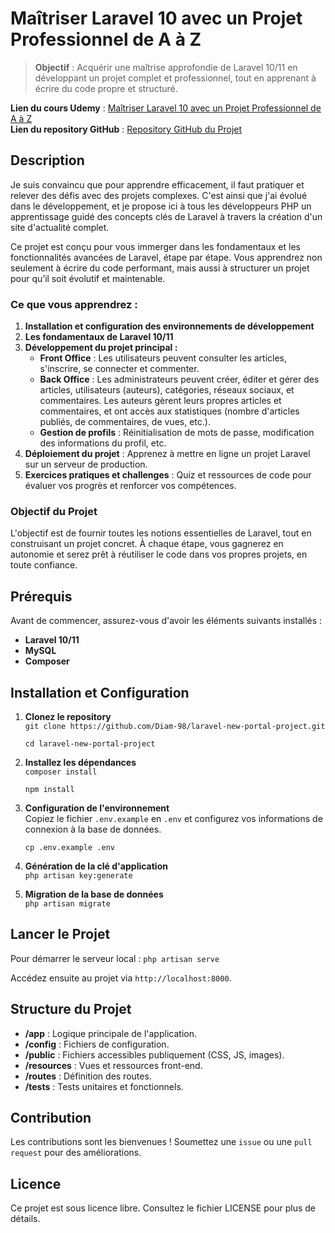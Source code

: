 # Maîtriser Laravel 10 avec un Projet Professionnel de A à Z

> **Objectif** : Acquérir une maîtrise approfondie de Laravel 10/11 en développant un projet complet et professionnel, tout en apprenant à écrire du code propre et structuré.

**Lien du cours Udemy** : [Maîtriser Laravel 10 avec un Projet Professionnel de A à Z](https://www.udemy.com/course/maitriser-laravel-10-avec-un-projet-professionnel-de-a-z/)  
**Lien du repository GitHub** : [Repository GitHub du Projet](https://github.com/Diam-98/laravel-new-portal-project.git)

## Description

Je suis convaincu que pour apprendre efficacement, il faut pratiquer et relever des défis avec des projets complexes. C'est ainsi que j'ai évolué dans le développement, et je propose ici à tous les développeurs PHP un apprentissage guidé des concepts clés de Laravel à travers la création d'un site d'actualité complet.

Ce projet est conçu pour vous immerger dans les fondamentaux et les fonctionnalités avancées de Laravel, étape par étape. Vous apprendrez non seulement à écrire du code performant, mais aussi à structurer un projet pour qu’il soit évolutif et maintenable.

### Ce que vous apprendrez :

1. **Installation et configuration des environnements de développement**
2. **Les fondamentaux de Laravel 10/11**
3. **Développement du projet principal :**
    - **Front Office** : Les utilisateurs peuvent consulter les articles, s'inscrire, se connecter et commenter.
    - **Back Office** : Les administrateurs peuvent créer, éditer et gérer des articles, utilisateurs (auteurs), catégories, réseaux sociaux, et commentaires. Les auteurs gèrent leurs propres articles et commentaires, et ont accès aux statistiques (nombre d'articles publiés, de commentaires, de vues, etc.).
    - **Gestion de profils** : Réinitialisation de mots de passe, modification des informations du profil, etc.
4. **Déploiement du projet** : Apprenez à mettre en ligne un projet Laravel sur un serveur de production.
5. **Exercices pratiques et challenges** : Quiz et ressources de code pour évaluer vos progrès et renforcer vos compétences.

### Objectif du Projet

L'objectif est de fournir toutes les notions essentielles de Laravel, tout en construisant un projet concret. À chaque étape, vous gagnerez en autonomie et serez prêt à réutiliser le code dans vos propres projets, en toute confiance.

## Prérequis

Avant de commencer, assurez-vous d'avoir les éléments suivants installés :

-   **Laravel 10/11**
-   **MySQL**
-   **Composer**

## Installation et Configuration

1. **Clonez le repository**  
   `git clone https://github.com/Diam-98/laravel-new-portal-project.git`

    `cd laravel-new-portal-project`

2. **Installez les dépendances**  
   `composer install`

    `npm install`

3. **Configuration de l'environnement**  
   Copiez le fichier `.env.example` en `.env` et configurez vos informations de connexion à la base de données.

    `cp .env.example .env`

4. **Génération de la clé d'application**  
   `php artisan key:generate`

5. **Migration de la base de données**  
   `php artisan migrate`

## Lancer le Projet

Pour démarrer le serveur local :
`php artisan serve`

Accédez ensuite au projet via `http://localhost:8000`.

## Structure du Projet

-   **/app** : Logique principale de l'application.
-   **/config** : Fichiers de configuration.
-   **/public** : Fichiers accessibles publiquement (CSS, JS, images).
-   **/resources** : Vues et ressources front-end.
-   **/routes** : Définition des routes.
-   **/tests** : Tests unitaires et fonctionnels.

## Contribution

Les contributions sont les bienvenues ! Soumettez une `issue` ou une `pull request` pour des améliorations.

## Licence

Ce projet est sous licence libre. Consultez le fichier LICENSE pour plus de détails.
